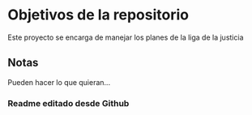 # Objetivos de la repositorio

Este proyecto se encarga de manejar los planes de la liga de la justicia


## Notas
Pueden hacer lo que quieran...


### Readme editado desde Github
